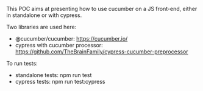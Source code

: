 This POC aims at presenting how to use cucumber on a JS front-end, either in standalone or with cypress.

Two libraries are used here:
* @cucumber/cucumber: https://cucumber.io/
* cypress with cucumber processor: https://github.com/TheBrainFamily/cypress-cucumber-preprocessor

To run tests:
* standalone tests: npm run test
* cypress tests: npm run test:cypress